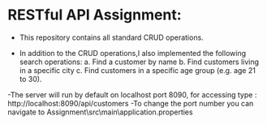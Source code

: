 # RESTful API Assignment:

- This repository contains all standard CRUD operations.

- In addition to the CRUD operations,I also implemented the following search operations:
	a. Find a customer by name
	b. Find customers living in a specific city
	c. Find customers in a specific age group (e.g. age 21 to 30).

-The server will run by default on localhost port 8090, for accessing type : http://localhost:8090/api/customers
-To change the port number you can navigate to Assignment\src\main\application.properties
